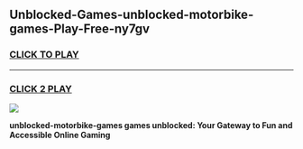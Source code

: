 
## Unblocked-Games-unblocked-motorbike-games-Play-Free-ny7gv
<h3>
<a href="https://premium76.site?title=unblocked-motorbike-games&ref=09A">CLICK TO PLAY</a></h3>
<hr>

<h3>
<a href="https://premium76.site?title=unblocked-motorbike-games&ref=09A">CLICK 2 PLAY</a>
  
</h3>

<a href="https://premium76.site?title=unblocked-motorbike-games&ref=09A"><img src="https://clearcache.store/games.png"></a>


**unblocked-motorbike-games games unblocked: Your Gateway to Fun and Accessible Online Gaming**

